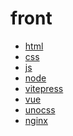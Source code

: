 # front


- [html]()
- [css]()
- [js](./js/index)
- [node](./node/index)
- [vitepress](vitepress/index.md)
- [vue](vue/index.md)
- [unocss](unocss/index.md)
- [nginx](./nginx/index.md)
